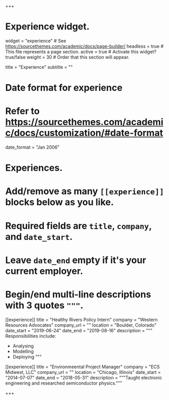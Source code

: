 +++
# Experience widget.
widget = "experience"  # See https://sourcethemes.com/academic/docs/page-builder/
headless = true  # This file represents a page section.
active = true  # Activate this widget? true/false
weight = 30  # Order that this section will appear.

title = "Experience"
subtitle = ""

# Date format for experience
#   Refer to https://sourcethemes.com/academic/docs/customization/#date-format
date_format = "Jan 2006"

# Experiences.
#   Add/remove as many `[[experience]]` blocks below as you like.
#   Required fields are `title`, `company`, and `date_start`.
#   Leave `date_end` empty if it's your current employer.
#   Begin/end multi-line descriptions with 3 quotes `"""`.

[[experience]]
  title = "Healthy Rivers Policy Intern"
  company = "Western Resources Advocates"
  company_url = ""
  location = "Boulder, Colorado"
  date_start = "2019-06-24"
  date_end = "2019-08-16"
  description = """
  Responsibilities include:
  
  * Analysing
  * Modelling
  * Deploying
  """

[[experience]]
  title = "Environmeental Project Manager"
  company = "ECS Midwest, LLC"
  company_url = ""
  location = "Chicago, Illinois"
  date_start = "2014-07-07"
  date_end = "2018-05-31"
  description = """Taught electronic engineering and researched semiconductor physics."""

+++
